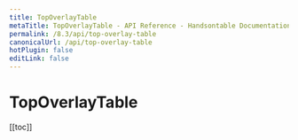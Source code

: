 ```yaml
---
title: TopOverlayTable
metaTitle: TopOverlayTable - API Reference - Handsontable Documentation
permalink: /8.3/api/top-overlay-table
canonicalUrl: /api/top-overlay-table
hotPlugin: false
editLink: false
---
```


# TopOverlayTable

[[toc]]

